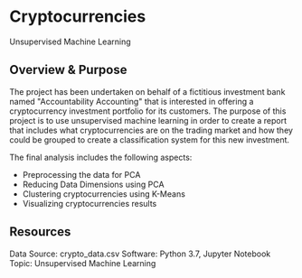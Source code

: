 # Cryptocurrencies
Unsupervised Machine Learning

## Overview & Purpose

The project has been undertaken on behalf of a fictitious investment bank named "Accountability Accounting" that is interested in offering a cryptocurrency investment portfolio for its customers. The purpose of this project is to use unsupervised machine learning in order to create a report that includes what cryptocurrencies are on the trading market and how they could be grouped to create a classification system for this new investment.

The final analysis includes the following aspects:

- Preprocessing the data for PCA
- Reducing Data Dimensions using PCA
- Clustering cryptocurrencies using K-Means
- Visualizing cryptocurrencies results

## Resources

Data Source: crypto_data.csv
Software: Python 3.7, Jupyter Notebook
Topic: Unsupervised Machine Learning


